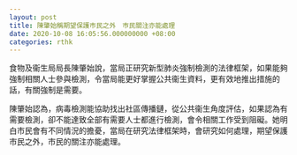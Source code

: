 ```yaml
---
layout: post
title: 陳肇始稱期望保護巿民之外　巿民關注亦能處理
date: 2020-10-08 16:05:56.000000000 +08:00
categories: rthk
---
```


食物及衞生局局長陳肇始說，當局正研究新型肺炎強制檢測的法律框架，如果能夠強制相關人士參與檢測，令當局能更好掌握公共衞生資料，更有效地推出措施的話，有關強制是需要。

陳肇始認為，病毒檢測能協助找出社區傳播鏈，從公共衞生角度評估，如果認為有需要檢測，卻不能達致全部有需要人士都進行檢測，會令相關工作受到阻礙。她明白巿民會有不同情況的擔憂，當局在研究法律框架時，會研究如何處理，期望保護巿民之外，巿民的關注亦能處理。
